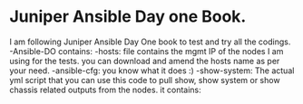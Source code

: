 # Juniper Ansible Day one Book.
I am following Juniper Ansible Day One book to test and try all the codings. 
 -Ansible-DO contains:
   -hosts: file contains the mgmt IP of the nodes I am using for the tests. you can download and amend the hosts name as per your need.
   -ansible-cfg: you know what it does :)
   -show-system: The actual yml script that you can use this code to pull show, show system or show chassis related outputs from the nodes. it contains:


